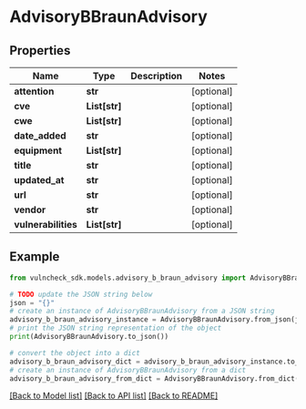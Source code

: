# AdvisoryBBraunAdvisory


## Properties

Name | Type | Description | Notes
------------ | ------------- | ------------- | -------------
**attention** | **str** |  | [optional] 
**cve** | **List[str]** |  | [optional] 
**cwe** | **List[str]** |  | [optional] 
**date_added** | **str** |  | [optional] 
**equipment** | **List[str]** |  | [optional] 
**title** | **str** |  | [optional] 
**updated_at** | **str** |  | [optional] 
**url** | **str** |  | [optional] 
**vendor** | **str** |  | [optional] 
**vulnerabilities** | **List[str]** |  | [optional] 

## Example

```python
from vulncheck_sdk.models.advisory_b_braun_advisory import AdvisoryBBraunAdvisory

# TODO update the JSON string below
json = "{}"
# create an instance of AdvisoryBBraunAdvisory from a JSON string
advisory_b_braun_advisory_instance = AdvisoryBBraunAdvisory.from_json(json)
# print the JSON string representation of the object
print(AdvisoryBBraunAdvisory.to_json())

# convert the object into a dict
advisory_b_braun_advisory_dict = advisory_b_braun_advisory_instance.to_dict()
# create an instance of AdvisoryBBraunAdvisory from a dict
advisory_b_braun_advisory_from_dict = AdvisoryBBraunAdvisory.from_dict(advisory_b_braun_advisory_dict)
```
[[Back to Model list]](../README.md#documentation-for-models) [[Back to API list]](../README.md#documentation-for-api-endpoints) [[Back to README]](../README.md)


